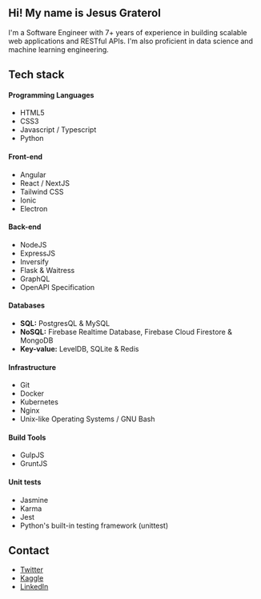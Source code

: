 ## Hi! My name is Jesus Graterol

I'm a Software Engineer with 7+ years of experience in building scalable web applications and RESTful APIs. I'm also proficient in data science and machine learning engineering.

## Tech stack

#### Programming Languages

- HTML5
- CSS3
- Javascript / Typescript
- Python

#### Front-end

- Angular
- React / NextJS
- Tailwind CSS
- Ionic
- Electron

#### Back-end

- NodeJS
- ExpressJS
- Inversify
- Flask & Waitress
- GraphQL
- OpenAPI Specification


#### Databases

- **SQL:** PostgresQL & MySQL
- **NoSQL:** Firebase Realtime Database, Firebase Cloud Firestore & MongoDB
- **Key-value:** LevelDB, SQLite & Redis

  
#### Infrastructure

- Git
- Docker
- Kubernetes
- Nginx
- Unix-like Operating Systems / GNU Bash


#### Build Tools

- GulpJS
- GruntJS
  
  
#### Unit tests

- Jasmine
- Karma
- Jest
- Python's built-in testing framework (unittest)
  

## Contact
- [Twitter](https://twitter.com/jesusgrat_dev)
- [Kaggle](https://www.kaggle.com/jesusgraterol)
- [LinkedIn](https://www.linkedin.com/in/jesus-graterol/)
